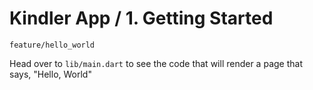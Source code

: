 # Kindler App / 1. Getting Started
`feature/hello_world`

Head over to `lib/main.dart` to see the code that will render a page that says, "Hello, World"